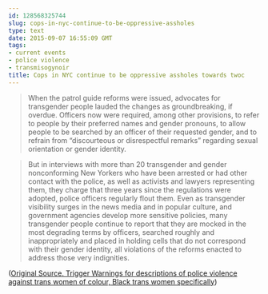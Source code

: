 ```yaml
---
id: 128568325744
slug: cops-in-nyc-continue-to-be-oppressive-assholes
type: text
date: 2015-09-07 16:55:09 GMT
tags:
- current events
- police violence
- transmisogynoir
title: Cops in NYC continue to be oppressive assholes towards twoc
---
```

> When the patrol guide reforms were issued, advocates for transgender people lauded the changes as groundbreaking, if overdue. Officers now were required, among other provisions, to refer to people by their preferred names and gender pronouns, to allow people to be searched by an officer of their requested gender, and to refrain from “discourteous or disrespectful remarks” regarding sexual orientation or gender identity.

> But in interviews with more than 20 transgender and gender nonconforming New Yorkers who have been arrested or had other contact with the police, as well as activists and lawyers representing them, they charge that three years since the regulations were adopted, police officers regularly flout them. Even as transgender visibility surges in the news media and in popular culture, and government agencies develop more sensitive policies, many transgender people continue to report that they are mocked in the most degrading terms by officers, searched roughly and inappropriately and placed in holding cells that do not correspond with their gender identity, all violations of the reforms enacted to address those very indignities.

([Original Source. Trigger Warnings for descriptions of police violence against trans women of colour, Black trans women specifically][1])

[1]: https://archive.is/YtEBe